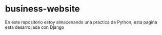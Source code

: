# business-website
En este repositorio estoy almacenando una practica de Python, esta pagina esta desarrollada con Django
